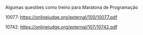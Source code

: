 Algumas questões como treino para Maratona de Programação


10077: https://onlinejudge.org/external/100/10077.pdf

10742: https://onlinejudge.org/external/107/10742.pdf

